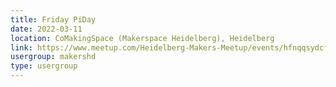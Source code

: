 ```yaml
---
title: Friday PiDay
date: 2022-03-11
location: CoMakingSpace (Makerspace Heidelberg), Heidelberg
link: https://www.meetup.com/Heidelberg-Makers-Meetup/events/hfnqqsydcfbpb/
usergroup: makershd
type: usergroup
---
```

